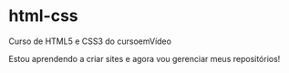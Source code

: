 # html-css 
Curso de HTML5 e CSS3 do cursoemVídeo

Estou aprendendo a criar sites e agora vou gerenciar meus repositórios!
